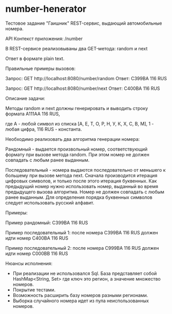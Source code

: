 # number-henerator
Тестовое задание "Гаишник"
REST-сервис, выдающий автомобильные номера.

API
Контекст приложения: /number

В REST-сервисе реализовываны два GET-метода: random и next

Ответ в формате plain text.

Правильные примеры вызовов:

Запрос: GET http://localhost:8080/number/random
Ответ: C399BA 116 RUS

Запрос: GET http://localhost:8080/number/next
Ответ: C400BA 116 RUS

Описание задачи:

Методы random и next должны генерировать и выводить строку формата A111AA 116 RUS,

где A - любой символ из списка [А, Е, Т, О, Р, Н, У, К, Х, С, В, М], 1 - любая цифра, 116 RUS - константа.

Необходимо реализовать два алгоритма генерации номера:

Рандомный - выдается произвольный номер, соответствующий формату при вызове метода random. При этом номер не должен совпадать с любым ранее выданным.

Последовательный - номера выдаются последовательно от меньшего к большему при вызове метода next. Сначала производится итерация цифровых символов,
и только после этого итерация буквенных. Как предыдущий номер нужно использовать номер, выданный во время предыдущего вызова алгоритма.
Номер не должен совпадать с любым ранее выданным. Для определения порядка буквенных символов следует использовать русский алфавит.

Примеры:

Пример рандомный: C399BA 116 RUS

Пример последовательный 1: после номера C399BA 116 RUS должен идти номер C400BA 116 RUS

Пример последовательный 2: после номера C999BA 116 RUS должен идти номер C000BB 116 RUS

Нюансы исполнения:
  - При реализации не использовался Sql. База представляет собой HashMap<String, Set<String>> где ключ это регион, а значение множество номеров.
  - Покрытие тестами.
  - Возможность расширить базу номеров разными регионами.
  - Выборка случайного номера идет из пула неиспользованных номеров.
